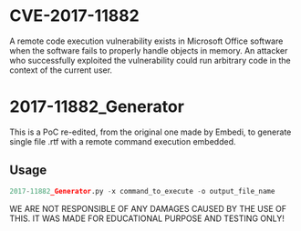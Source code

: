 # CVE-2017-11882

A remote code execution vulnerability exists in Microsoft Office software when the software fails to properly handle objects in memory. An attacker who successfully exploited the vulnerability could run arbitrary code in the context of the current user.

# 2017-11882_Generator

This is a PoC re-edited, from the original one made by Embedi, to generate single file .rtf with a remote command execution embedded. 

## Usage

```python
2017-11882_Generator.py -x command_to_execute -o output_file_name
```

WE ARE NOT RESPONSIBLE OF ANY DAMAGES CAUSED BY THE USE OF THIS. IT WAS MADE FOR EDUCATIONAL PURPOSE AND TESTING ONLY!
